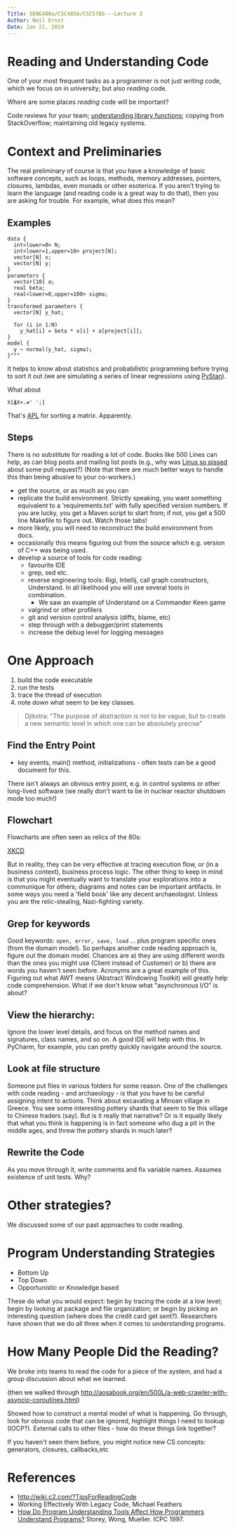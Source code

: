 ```yaml
---
Title: SENG480a/CSC485b/CSC578b---Lecture 3
Author: Neil Ernst
Date: Jan 21, 2019
---
```


# Reading and Understanding Code
One of your most frequent tasks as a programmer is not just *writing* code, which we focus on in university; but also *reading* code. 

Where are some places *reading* code will be important?

Code reviews for your team; [understanding library functions](https://hackernoon.com/im-harvesting-credit-card-numbers-and-passwords-from-your-site-here-s-how-9a8cb347c5b5); copying from StackOverflow; maintaining old legacy systems.


# Context and Preliminaries
The real preliminary of course is that you have a knowledge of basic software concepts, such as loops, methods, memory addresses, pointers, closures, lambdas, even monads or other esoterica. If you aren't trying to learn the language (and reading code is a great way to do that), then you are asking for trouble. For example, what does this mean?

## Examples
```
data {
  int<lower=0> N; 
  int<lower=1,upper=10> project[N];
  vector[N] x;
  vector[N] y;
} 
parameters {
  vector[10] a;
  real beta;
  real<lower=0,upper=100> sigma;
} 
transformed parameters {
  vector[N] y_hat;

  for (i in 1:N)
    y_hat[i] = beta * x[i] + a[project[i]];
}
model {
  y ~ normal(y_hat, sigma);
}"""
```

It helps to know about statistics and probabilistic programming before trying to sort it out (we are simulating a series of linear regressions using [PyStan](https://pystan.readthedocs.io/en/latest/)). 

What about 
```
X[⍋X+.≠' ';]
```

That's <a href="https://en.wikipedia.org/wiki/APL_(programming_language)">APL</a> for sorting a matrix. Apparently.

## Steps
There is no substitute for reading a lot of code. Books like 500 Lines can help, as can blog posts and mailing list posts (e.g., why was [Linus so pissed](http://lkml.iu.edu/hypermail/linux/kernel/1510.3/02866.html) about some pull request?) (Note that there are much better ways to handle this than being abusive to your co-workers.)

- get the source, or as much as you can
- replicate the build environment. Strictly speaking, you want something equivalent to a 'requirements.txt' with fully specified version numbers. If you are lucky, you get a Maven script to start from; if not, you get a 500 line Makefile to figure out. Watch those tabs!
- more likely, you will need to reconstruct the build environment from docs. 
- occasionally this means figuring out from the source which e.g. version of C++ was being used.
- develop a source of tools for code reading:
	+ favourite IDE
	+ grep, sed etc.
	+ reverse engineering tools: Rigi, Intellij, call graph constructors, Understand. In all likelihood you will use several tools in combination.
		* We saw an example of Understand on a Commander Keen game
	+ valgrind or other profilers
	+ git and version control analysis (diffs, blame, etc)
	+ step through with a debugger/print statements
	+ increase the debug level for logging messages

# One Approach
1. build the code executable 
2. run the tests
3. trace the thread of execution
4. note down what seem to be key classes.

> Djikstra: "The purpose of abstraction is not to be vague, but to create a new semantic level in which one can be absolutely precise"

## Find the Entry Point
- key events, main() method, initializations - often tests can be a good document for this.

There isn't always an obvious entry point, e.g. in control systems or other long-lived software (we really don't want to be in nuclear reactor shutdown mode too much!)

## Flowchart
Flowcharts are often seen as relics of the 80s:

[XKCD](https://xkcd.com/518/)

But in reality, they can be very effective at tracing execution flow, or (in a business context), business process logic. The other thing to keep in mind is that you might eventually want to translate your explorations into a communique for others; diagrams and notes can be important artifacts. In some ways you need a 'field book' like any decent archaeologist. Unless you are the relic-stealing, Nazi-fighting variety.

## Grep for keywords
Good keywords: `open, error, save, load` ... plus program specific ones (from the domain model). So perhaps another code reading approach is, figure out the domain model. Chances are a) they are using different words than the ones you might use (Client instead of Customer) or b) there are words you haven't seen before. Acronyms are a great example of this. Figuring out what AWT means (Abstract Windowing Toolkit) will greatly help code comprehension. What if we don't know what "asynchronous I/O" is about?

## View the hierarchy:
Ignore the lower level details, and focus on the method names and signatures, class names, and so on. A good IDE will help with this. In PyCharm, for example, you can pretty quickly navigate around the source. 

## Look at file structure
Someone put files in various folders for some reason. One of the challenges with code reading - and archaeology - is that you have to be careful assigning intent to actions. Think about excavating a Minoan village in Greece. You see some interesting pottery shards that seem to tie this village to Chinese traders (say). But is it really that narrative? Or is it equally likely that what you think is happening is in fact someone who dug a pit in the middle ages, and threw the pottery shards in much later?

## Rewrite the Code
As you move through it, write comments and fix variable names. Assumes existence of unit tests. Why?

# Other strategies?
We discussed some of our past approaches to code reading.

# Program Understanding Strategies
* Bottom Up
* Top Down
* Opportunistic or Knowledge based

These do what you would expect: begin by tracing the code at a low level; begin by looking at package and file organization; or begin by picking an interesting question (where does the credit card get sent?). Researchers have shown that we do all three when it comes to understanding programs.

# How Many People Did the Reading?
We broke into teams to read the code for a piece of the system, and had a group discussion about what we learned.

(then we walked through http://aosabook.org/en/500L/a-web-crawler-with-asyncio-coroutines.html)

Showed how to construct a mental model of what is happening. Go through, look for obvious code that can be ignored, highlight things I need to lookup (IOCP?). External calls to other files - how do these things link together?

If you haven't seen them before, you might notice new CS concepts: generators, closures, callbacks,etc

# References
* http://wiki.c2.com/?TipsForReadingCode
* Working Effectively With Legacy Code, Michael Feathers
* [How Do Program Understanding Tools Affect How Programmers Understand Programs?](http://citeseerx.ist.psu.edu/viewdoc/download?doi=10.1.1.400.223&rep=rep1&type=pdf) Storey, Wong, Mueller. ICPC 1997.